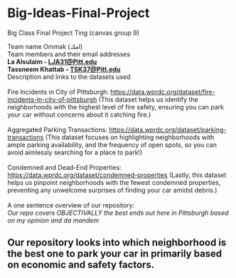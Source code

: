 # Big-Ideas-Final-Project
Big Class Final Project Ting (canvas group 9)

Team name Ommak (امك) <br>
Team members and their email addresses <br> 
  **La Alsulaim - LJA31@Pitt.edu** <br> 
  **Tassneem Khattab - TSK37@Pitt.edu** <br> 
  Description and links to the datasets used <br>
  <br>
  Fire Incidents in City of Pittsburgh: https://data.wprdc.org/dataset/fire-incidents-in-city-of-pittsburgh (This dataset helps us identify the neighborhoods with the highest level of fire safety, ensuring you can park your car without concerns about it catching fire.) <br>
  <br>
Aggregated Parking Transactions: https://data.wprdc.org/dataset/parking-transactions (This dataset focuses on highlighting neighborhoods with ample parking availability, and the frequency of open spots, so you can avoid aimlessly searching for a place to park!) <br>
<br>
Condemned and Dead-End Properties: https://data.wprdc.org/dataset/condemned-properties (Lastly, this dataset helps us pinpoint neighborhoods with the fewest condemned properties, preventing any unwelcome surprises of finding your car amidst debris.) <br>
<br>
A one sentence overview of our repository: <br> 
  *Our repo covers OBJECTIVALLY the best ends out here in Pittsburgh based on my opinion and da mandem* <br>
  ## **Our repository looks into which neighborhood is the best one to park your car in primarily based on economic and safety factors.**
